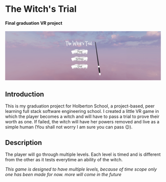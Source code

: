 # The Witch's Trial
#### Final graduation VR project

![The witch's trial](Images/witch.png)

## Introduction
This is my graduation project for Holberton School, a project-based, peer learning full stack software engineering school. I created a little VR game in which the player becomes a witch and will have to pass a trial to prove their worth as one. If failed, the witch will have her powers removed and live as a simple human (You shall not worry I am sure you can pass 😉).

## Description
The player will go through multiple levels. Each level is timed and is different from the other as it tests everytime an ability of the witch.

*This game is designed to have multiple levels, because of time scope only one has been made for now. more will come in the future*
